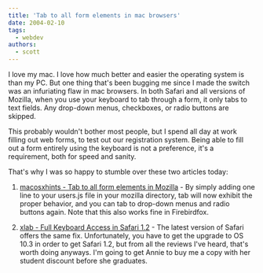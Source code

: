 ```yaml
---
title: 'Tab to all form elements in mac browsers'
date: 2004-02-10
tags:
  - webdev
authors:
  - scott
---
```


I love my mac. I love how much better and easier the operating system is than my PC. But one thing that's been bugging me since I made the switch was an infuriating flaw in mac browsers. In both Safari and all versions of Mozilla, when you use your keyboard to tab through a form, it only tabs to text fields. Any drop-down menus, checkboxes, or radio buttons are skipped.

This probably wouldn't bother most people, but I spend all day at work filling out web forms, to test out our registration system. Being able to fill out a form entirely using the keyboard is not a preference, it's a requirement, both for speed and sanity.

That's why I was so happy to stumble over these two articles today:

1. [macosxhints - Tab to all form elements in Mozilla](http://www.macosxhints.com/article.php?story=20021202064800884 'macosxhints - Tab to all form elements in Mozilla') - By simply adding one line to your users.js file in your mozilla directory, tab will now exhibit the proper behavior, and you can tab to drop-down menus and radio buttons again. Note that this also works fine in Firebirdfox.

2. [xlab - Full Keyboard Access in Safari 1.2](http://www.xlab.co.uk/macosx/read/185 'xlab - Full Keyboard Access in Safari 1.2') - The latest version of Safari offers the same fix. Unfortunately, you have to get the upgrade to OS 10.3 in order to get Safari 1.2, but from all the reviews I've heard, that's worth doing anyways. I'm going to get Annie to buy me a copy with her student discount before she graduates.
